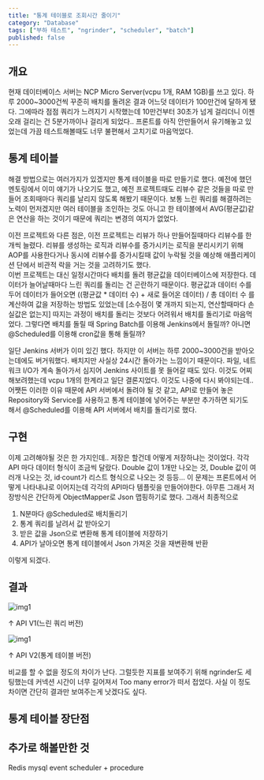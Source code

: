 ```yaml
---
title: "통계 테이블로 조회시간 줄이기"
category: "Database"
tags: ["부하 테스트", "ngrinder", "scheduler", "batch"]
published: false
---
```


## 개요

 현재 데이터베이스 서버는 NCP Micro Server(vcpu 1개, RAM 1GB)를 쓰고 있다. 하루 2000~3000건씩 꾸준히 배치를 돌려온 결과 어느덧 데이터가 100만건에 달하게 됐다. 그에따라 점점 쿼리가 느려지기 시작했는데 10만건부터 30초가 넘게 걸리더니 이젠 오래 걸리는 건 5분가까이나 걸리게 되었다.. 프론트를 아직 안만들어서 유기해놓고 있었는데 가끔 테스트해볼때도 너무 불편해서 고치기로 마음먹었다.

## 통계 테이블

  해결 방법으로는 여러가지가 있겠지만 통계 테이블을 따로 만들기로 했다. 예전에 했던 멘토링에서 이미 얘기가 나오기도 했고, 예전 프로젝트때도 리뷰수 같은 것들을 따로 만들어 조회때마다 쿼리를 날리지 않도록 해봤기 때문이다. 보통 느린 쿼리를 해결하려는 노력이 먼저겠지만 여러 테이블을 조인하는 것도 아니고 한 테이블에서 AVG(평균값)같은 연산을 하는 것이기 때문에 쿼리는 변경의 여지가 없었다.   

  이전 프로젝트와 다른 점은, 이전 프로젝트는 리뷰가 하나 만들어질때마다 리뷰수를 한 개씩 늘렸다. 리뷰를 생성하는 로직과 리뷰수를 증가시키는 로직을 분리시키기 위해 AOP를 사용한다거나 동시에 리뷰수를 증가시킬때 값이 누락될 것을 예상해 애플리케이션 단에서 비관적 락을 거는 것을 고려하기도 했다.   
  이번 프로젝트는 대신 일정시간마다 배치를 돌려 평균값을 데이터베이스에 저장한다. 데이터가 늘어날때마다 느린 쿼리를 돌리는 건 곤란하기 때문이다. 평균값과 데이터 수를 두어 데이터가 들어오면 ((평균값 * 데이터 수) + 새로 들어온 데이터) / 총 데이터 수 를 계산하여 값을 저장하는 방법도 있었는데 [소수점이 몇 개까지 되는지, 연산할때마다 손실값은 없는지] 따지는 과정이 배치를 돌리는 것보다 어려워서 배치를 돌리기로 마음먹었다. 그렇다면 배치를 돌릴 때 Spring Batch를 이용해 Jenkins에서 돌릴까? 아니면 @Scheduled를 이용해 cron값을 통해 돌릴까?   

  일단 Jenkins 서버가 이미 있긴 했다. 하지만 이 서버는 하루 2000~3000건을 받아오는데에도 버거워했다. 배치지만 사실상 24시간 돌아가는 느낌이기 때문이다. 파일, 네트워크 I/O가 계속 돌아가서 심지어 Jenkins 사이트를 못 들어갈 때도 있다. 이것도 어찌 해보려했는데 vcpu 1개의 한계라고 일단 결론지었다. 이것도 나중에 다시 봐야되는데..   
  어쨋든 이러한 이유 때문에 API 서버에서 돌려야 될 것 같고, API로 만들어 놓은 Repository와 Service를 사용하고 통계 테이블에 넣어주는 부분만 추가하면 되기도 해서 @Scheduled를 이용해 API 서버에서 배치를 돌리기로 했다. 

## 구현

 이제 고려해야될 것은 한 가지인데.. 저장은 할건데 어떻게 저장하냐는 것이었다. 각각 API 마다 데이터 형식이 조금씩 달랐다. Double 값이 1개만 나오는 것, Double 값이 여러개 나오는 것, id·count가 리스트 형식으로 나오는 것 등등... 이 문제는 프론트에서 어떻게 나타내냐로 이어지는데 각각의 API마다 템플릿을 만들어야한다. 아무튼 그래서 저장방식은 간단하게 ObjectMapper로 Json 맵핑하기로 했다. 그래서 최종적으로

  1. N분마다 @Scheduled로 배치돌리기
  2. 통계 쿼리를 날려서 값 받아오기
  3. 받은 값을 Json으로 변환해 통계 테이블에 저장하기
  4. API가 날아오면 통계 테이블에서 Json 가져온 것을 재변환해 반환

 이렇게 되겠다. 

## 결과

![img1](img1.png)

↑ API V1(느린 쿼리 버전)

![img1](img1.png)

↑ API V2(통계 테이블 버전)

 비교를 할 수 없을 정도의 차이가 난다. 그럴듯한 지표를 보여주기 위해 ngrinder도 세팅했는데 커넥션 시간이 너무 길어져서 Too many error가 떠서 접었다. 사실 이 정도차이면 간단히 결과만 보여주는게 낫겠다도 싶다.

## 통계 테이블 장단점

## 추가로 해볼만한 것

 Redis
 mysql event scheduler + procedure


